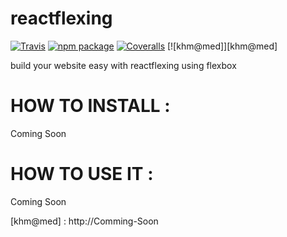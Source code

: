 # reactflexing

[![Travis][build-badge]][build]
[![npm package][npm-badge]][npm]
[![Coveralls][coveralls-badge]][coveralls]
[![khm@med]][khm@med]

build your website easy with reactflexing using flexbox 

# HOW TO INSTALL :

Coming Soon

# HOW TO USE IT :

Coming Soon


[build-badge]: https://img.shields.io/travis/user/repo/master.png?style=flat-square
[build]: https://travis-ci.org/user/repo

[npm-badge]: https://img.shields.io/npm/v/npm-package.png?style=flat-square
[npm]: https://www.npmjs.org/package/npm-package

[coveralls-badge]: https://img.shields.io/coveralls/user/repo/master.png?style=flat-square
[coveralls]: https://coveralls.io/github/user/repo
[khm@med] : http://Comming-Soon